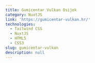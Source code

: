 ```yaml
---
title: Gumicentar Vulkan Osijek
category: NuxtJS
link: 'https://gumicentar-vulkan.hr/'
technologies:
  - Tailwind CSS
  - NuxtJS
  - HTML5
  - CSS3
slug: gumicentar-vulkan
description: null
---
```

